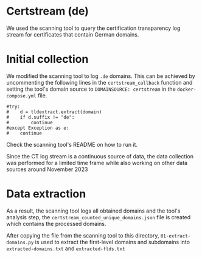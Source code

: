 Certstream (de)
============

We used the scanning tool to query the certification transparency log stream for certificates that contain German domains. 

# Initial collection

We modified the scanning tool to log `.de` domains. This can be achieved by uncommenting the following lines in the `certstream_callback` function and setting the tool's domain source to `DOMAINSOURCE: certstream` in the `docker-compose.yml` file.

```
#try:
#    d = tldextract.extract(domain)
#    if d.suffix != "de":
#        continue
#except Exception as e:
#    continue
```
Check the scanning tool's README on how to run it.

Since the CT log stream is a continuous source of data, the data collection was performed for a limited time frame while also working on other data sources around November 2023

# Data extraction
As a result, the scanning tool logs all obtained domains and the tool's analysis step, the `certstream_counted_unique_domains.json` file is created which contains the processed domains.

After copying the file from the scanning tool to this directory, `01-extract-domains.py` is used to extract the first-level domains and subdomains into `extracted-domains.txt` and `extracted-flds.txt` 